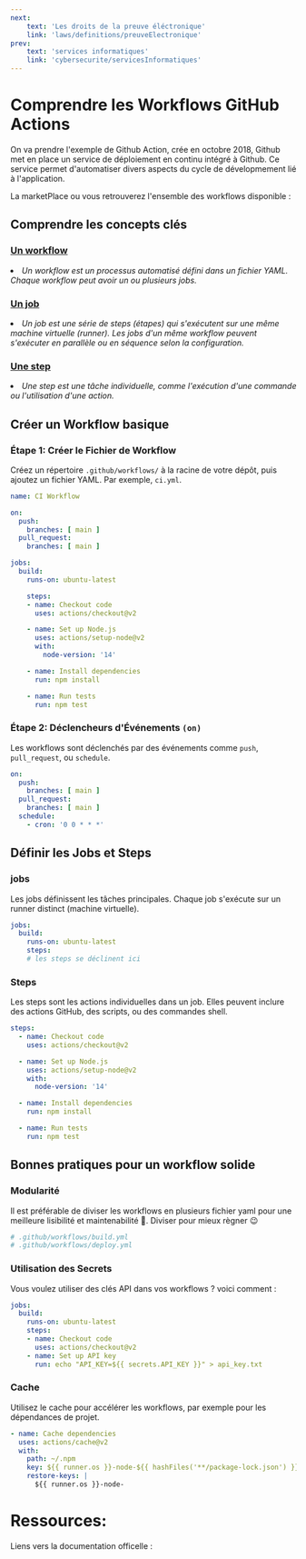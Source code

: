 ```yaml
---
next: 
    text: 'Les droits de la preuve éléctronique'
    link: 'laws/definitions/preuveElectronique'
prev: 
    text: 'services informatiques'
    link: 'cybersecurite/servicesInformatiques'
---
```


# Comprendre les Workflows GitHub Actions

On va prendre l'exemple de Github Action, crée en octobre 2018, Github met en place un service de déploiement en continu intégré à Github. Ce service permet d'automatiser divers aspects du cycle de dévelopmement lié à l'application.

La marketPlace ou vous retrouverez l'ensemble des workflows disponible : <a href="https://github.com/marketplace?type=actions" target="_blank"><Badge type="tip" text="Documentation" /></a>
## Comprendre les concepts clés
### <u>Un workflow</u>
*<li>Un workflow est un processus automatisé défini dans un fichier YAML. Chaque workflow peut avoir un ou plusieurs jobs.</li>*

### <u>Un job</u>
*<li>Un job est une série de steps (étapes) qui s'exécutent sur une même machine virtuelle (runner). Les jobs d'un même workflow peuvent s'exécuter en parallèle ou en séquence selon la configuration.</li>*

### <u>Une step</u>
*<li>Une step est une tâche individuelle, comme l'exécution d'une commande ou l'utilisation d'une action.</li>*

## Créer un Workflow basique
### Étape 1: Créer le Fichier de Workflow
Créez un répertoire `.github/workflows/` à la racine de votre dépôt, puis ajoutez un fichier YAML. Par exemple, `ci.yml`.
```yaml
name: CI Workflow

on: 
  push:
    branches: [ main ]
  pull_request:
    branches: [ main ]

jobs:
  build:
    runs-on: ubuntu-latest

    steps:
    - name: Checkout code
      uses: actions/checkout@v2

    - name: Set up Node.js
      uses: actions/setup-node@v2
      with:
        node-version: '14'

    - name: Install dependencies
      run: npm install

    - name: Run tests
      run: npm test
```
### Étape 2: Déclencheurs d'Événements `(on)`
Les workflows sont déclenchés par des événements comme `push`, `pull_request`, ou `schedule`.

```yaml
on: 
  push:
    branches: [ main ]
  pull_request:
    branches: [ main ]
  schedule:
    - cron: '0 0 * * *'

```
## Définir les Jobs et Steps
### jobs
Les jobs définissent les tâches principales. Chaque job s'exécute sur un runner distinct (machine virtuelle).

```yaml
jobs:
  build:
    runs-on: ubuntu-latest
    steps: 
    # les steps se déclinent ici

```
### Steps
Les steps sont les actions individuelles dans un job. Elles peuvent inclure des actions GitHub, des scripts, ou des commandes shell.

```yaml
steps:
  - name: Checkout code
    uses: actions/checkout@v2

  - name: Set up Node.js
    uses: actions/setup-node@v2
    with:
      node-version: '14'

  - name: Install dependencies
    run: npm install

  - name: Run tests
    run: npm test

```

## Bonnes pratiques pour un workflow solide
### Modularité
Il est préférable de diviser les workflows en plusieurs fichier yaml pour une meilleure lisibilité et maintenabilité 💪. Diviser pour mieux règner 😉

```yaml
# .github/workflows/build.yml
# .github/workflows/deploy.yml
```

### Utilisation des Secrets
Vous voulez utiliser des clés API dans vos workflows ? voici comment :

```yaml
jobs:
  build:
    runs-on: ubuntu-latest
    steps:
    - name: Checkout code
      uses: actions/checkout@v2
    - name: Set up API key
      run: echo "API_KEY=${{ secrets.API_KEY }}" > api_key.txt
```

### Cache
Utilisez le cache pour accélérer les workflows, par exemple pour les dépendances de projet.

```yaml
- name: Cache dependencies
  uses: actions/cache@v2
  with:
    path: ~/.npm
    key: ${{ runner.os }}-node-${{ hashFiles('**/package-lock.json') }}
    restore-keys: |
      ${{ runner.os }}-node-
```
# Ressources: 
Liens vers la documentation officelle :<u><a href="https://docs.github.com/fr/actions" target="_blank"><Badge type="info" text="Documentation" /></a></u>